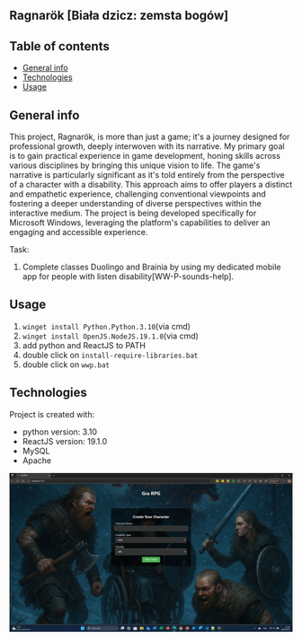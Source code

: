 ## Ragnarök [Biała dzicz: zemsta bogów]

## Table of contents
* [General info](#general-info)
* [Technologies](#technologies)
* [Usage](#usage)

## General info
This project, Ragnarök, is more than just a game; it's a journey designed for professional growth, 
deeply interwoven with its narrative. My primary goal is to gain practical experience in game development, honing skills across various 
disciplines by bringing this unique vision to life.
The game's narrative is particularly significant as it's told entirely from the perspective of a character with a disability. 
This approach aims to offer players a distinct and empathetic experience, challenging conventional viewpoints and fostering a deeper 
understanding of diverse perspectives within the interactive medium.
The project is being developed specifically for Microsoft Windows, leveraging the platform's capabilities to deliver an engaging and 
accessible experience.

Task:
1. Complete classes Duolingo and Brainia by using my dedicated mobile app for people with listen disability[WW-P-sounds-help].

## Usage

1. `winget install Python.Python.3.10`(via cmd)
2. `winget install OpenJS.NodeJS.19.1.0`(via cmd)
3. add python and ReactJS to PATH
4. double click on `install-require-libraries.bat`
5. double click on `wwp.bat`
	
## Technologies
Project is created with:
* python version: 3.10
* ReactJS version: 19.1.0
* MySQL
* Apache

![image alt](https://github.com/PiotrIT2015/white-weed-playcraft/blob/master/screenshot.jpg?raw=true)

